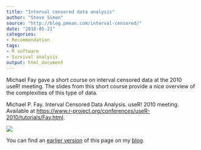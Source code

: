 ```yaml
---
title: "Interval censored data analysis"
author: "Steve Simon"
source: "http://blog.pmean.com/interval-censored/"
date: "2018-05-21"
categories:
- Recommendation
tags:
- R software
- Survival analysis
output: html_document
---
```


Michael Fay gave a short course on interval censored data at the 2010
useR! meeting. The slides from this short course provide a nice overview
of the complexities of this type of data.

<!---More--->

Michael P. Fay. Interval Censored Data Analysis. useR! 2010 meeting.
Available at
<https://www.r-project.org/conferences/useR-2010/tutorials/Fay.html>.

![](http://www.pmean.com/new-images/18/interval-censored01.png)

You can find an [earlier version][sim1] of this page on my [blog][sim2].

[sim1]: http://blog.pmean.com/interval-censored/
[sim2]: http://blog.pmean.com


